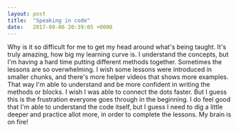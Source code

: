 ```yaml
---
layout: post
title:  "Speaking in code"
date:   2017-09-06 20:39:05 +0000
---
```



Why is it so difficult for me to get my head around what's being taught. It's truly amazing, how big my learning curve is. I understand the concepts, but I'm having a hard time putting different methods together. Sometimes the lessons are so overwhelming. I wish some lessons were introduced in smaller chunks, and there's more helper videos that shows more examples. That way I'm able to understand and be more confident in writing the methods or blocks. I wish I was able to connect the dots faster. But I guess this is the frustration everyone goes through in the beginning. I do feel good that I'm able to understand the code itself, but I guess I need to dig a little deeper and practice allot more, in order to complete the lessons. My brain is on fire!
